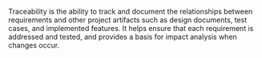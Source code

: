 Traceability is the ability to track and document the relationships between requirements and other project artifacts such as design documents, test cases, and implemented features. It helps ensure that each requirement is addressed and tested, and provides a basis for impact analysis when changes occur.
